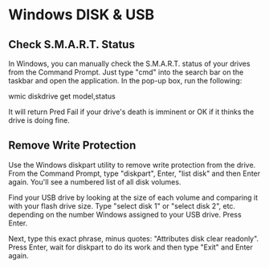 # Windows DISK & USB

## Check S.M.A.R.T. Status
In Windows, you can manually check the S.M.A.R.T. status of your drives from the Command Prompt. Just type "cmd" into the search bar on the taskbar and open the application. In the pop-up box, run the following:

wmic diskdrive get model,status

It will return Pred Fail if your drive's death is imminent or OK if it thinks the drive is doing fine.

## Remove Write Protection
Use the Windows diskpart utility to remove write protection from the drive.
From the Command Prompt, type "diskpart", Enter, "list disk" and then Enter again. You'll see a numbered list of all disk volumes.

Find your USB drive by looking at the size of each volume and comparing it with your flash drive size. Type "select disk 1" or "select disk 2", etc. depending on the number Windows assigned to your USB drive. Press Enter.

Next, type this exact phrase, minus quotes: "Attributes disk clear readonly". Press Enter, wait for diskpart to do its work and then type "Exit" and Enter again.
